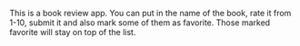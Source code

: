 This is a book review app. You can put in the name of the book, rate it from 1-10, submit it and also mark some of them as favorite. Those marked favorite will stay on top of the list.
